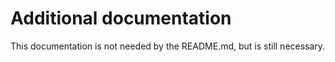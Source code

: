 # Additional documentation

This documentation is not needed by the README.md, but is still necessary.